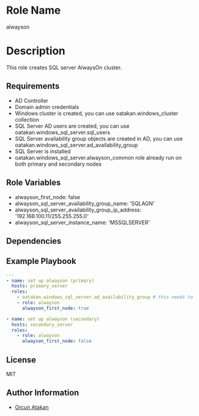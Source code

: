 Role Name
=========

alwayson

Description
=========

This role creates SQL server AlwaysOn cluster.


Requirements
------------

- AD Controller
- Domain admin credentials
- Windows cluster is created, you can use oatakan.windows_cluster collection
- SQL Server AD users are created, you can use oatakan.windows_sql_server.sql_users
- SQL Server availability group objects are created in AD, you can use oatakan.windows_sql_server.ad_availability_group
- SQL Server is installed
- oatakan.windows_sql_server.alwayson_common role already run on both primary and secondary nodes

Role Variables
--------------

- alwayson_first_node: false
- alwayson_sql_server_availability_group_name: 'SQLAGN'
- alwayson_sql_server_availability_group_ip_address: '192.168.100.11/255.255.255.0'
- alwayson_sql_server_instance_name:  'MSSQLSERVER'

Dependencies
------------



Example Playbook
----------------
```yaml
---
- name: set up alwayson (primary)
  hosts: primary_server
  roles:
    - oatakan.windows_sql_server.ad_availability_group # this needs to be set up once per AD
    - role: alwayson
      alwayson_first_node: true

- name: set up alwayson (secondary)
  hosts: secondary_server
  roles:
    - role: alwayson
      alwayson_first_node: false
```
License
-------

MIT

Author Information
------------------

- [Orcun Atakan](https://github.com/oatakan/)